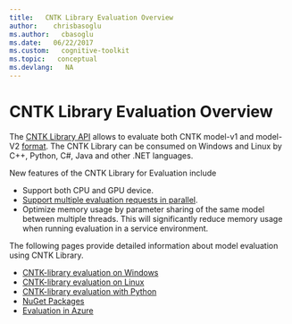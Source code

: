 ```yaml
---
title:   CNTK Library Evaluation Overview
author:    chrisbasoglu
ms.author:   cbasoglu
ms.date:   06/22/2017
ms.custom:   cognitive-toolkit
ms.topic:   conceptual
ms.devlang:   NA
---
```


# CNTK Library Evaluation Overview

The [CNTK Library API](./CNTK-Library-API.md) allows to evaluate both CNTK model-v1 and model-V2 [format](./CNTK-model-format.md). The CNTK Library can be consumed on Windows and Linux by C++, Python, C#, Java and other .NET languages. 

New features of the CNTK Library for Evaluation include
* Support both CPU and GPU device.
* [Support multiple evaluation requests in parallel](./CNTK-Eval-Examples.md#examples-for-evaluating-multiple-requests-in-parallel).
* Optimize memory usage by parameter sharing of the same model between multiple threads. This will significantly reduce memory usage when running evaluation in a service environment. 

The following pages provide detailed information about model evaluation using CNTK Library.
* [CNTK-library evaluation on Windows](./CNTK-Library-Evaluation-on-Windows.md)
* [CNTK-library evaluation on Linux](./CNTK-Library-Evaluation-on-Linux.md)
* [CNTK-library evaluation with Python](./How-do-I-Evaluate-models-in-Python.md)
* [NuGet Packages](./NuGet-Package.md)
* [Evaluation in Azure](./Evaluate-a-model-in-an-Azure-WebApi.md)

